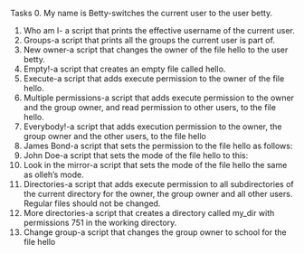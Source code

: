 Tasks
0. My name is Betty-switches the current user to the user betty.
1. Who am I- a script that prints the effective username of the current user.
2. Groups-a script that prints all the groups the current user is part of.
3. New owner-a script that changes the owner of the file hello to the user betty.
4. Empty!-a script that creates an empty file called hello.
5. Execute-a script that adds execute permission to the owner of the file hello.
6. Multiple permissions-a script that adds execute permission to the owner and the group owner, and read permission to other users, to the file hello.
7. Everybody!-a script that adds execution permission to the owner, the group owner and the other users, to the file hello
8. James Bond-a script that sets the permission to the file hello as follows:
9. John Doe-a script that sets the mode of the file hello to this:
10. Look in the mirror-a script that sets the mode of the file hello the same as olleh’s mode.
11. Directories-a script that adds execute permission to all subdirectories of the current directory for the owner, the group owner and all other users. Regular files should not be changed.
12. More directories-a script that creates a directory called my_dir with permissions 751 in the working directory.
13. Change group-a script that changes the group owner to school for the file hello
